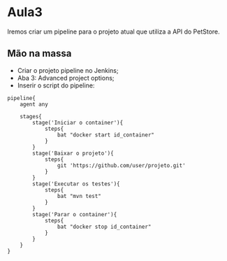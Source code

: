# Aula3

Iremos criar um pipeline para o projeto atual que utiliza a API do PetStore.

## Mão na massa

* Criar o projeto pipeline no Jenkins;
* Aba 3: Advanced project options;
* Inserir o script do pipeline:

```script
pipeline{
	agent any

	stages{
		stage('Iniciar o container'){
			steps{
				bat "docker start id_container"
			}
		}
		stage('Baixar o projeto'){
			steps{
				git 'https://github.com/user/projeto.git'
			}
		}
		stage('Executar os testes'){
			steps{
				bat "mvn test"
			}
		}
		stage('Parar o container'){
			steps{
				bat "docker stop id_container"
			}
		}
	}
}

```
